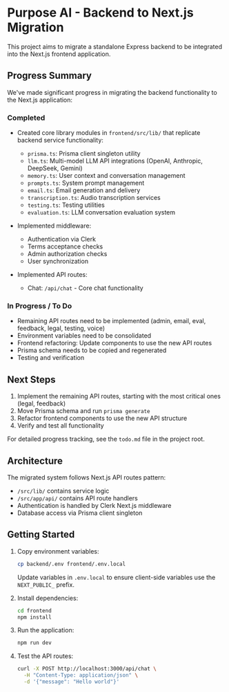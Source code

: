 # Purpose AI - Backend to Next.js Migration

This project aims to migrate a standalone Express backend to be integrated into the Next.js frontend application.

## Progress Summary

We've made significant progress in migrating the backend functionality to the Next.js application:

### Completed
- Created core library modules in `frontend/src/lib/` that replicate backend service functionality:
  - `prisma.ts`: Prisma client singleton utility
  - `llm.ts`: Multi-model LLM API integrations (OpenAI, Anthropic, DeepSeek, Gemini)
  - `memory.ts`: User context and conversation management
  - `prompts.ts`: System prompt management
  - `email.ts`: Email generation and delivery
  - `transcription.ts`: Audio transcription services
  - `testing.ts`: Testing utilities
  - `evaluation.ts`: LLM conversation evaluation system

- Implemented middleware:
  - Authentication via Clerk
  - Terms acceptance checks
  - Admin authorization checks
  - User synchronization

- Implemented API routes:
  - Chat: `/api/chat` - Core chat functionality

### In Progress / To Do
- Remaining API routes need to be implemented (admin, email, eval, feedback, legal, testing, voice)
- Environment variables need to be consolidated
- Frontend refactoring: Update components to use the new API routes
- Prisma schema needs to be copied and regenerated
- Testing and verification

## Next Steps

1. Implement the remaining API routes, starting with the most critical ones (legal, feedback)
2. Move Prisma schema and run `prisma generate`
3. Refactor frontend components to use the new API structure
4. Verify and test all functionality

For detailed progress tracking, see the `todo.md` file in the project root.

## Architecture

The migrated system follows Next.js API routes pattern:
- `/src/lib/` contains service logic
- `/src/app/api/` contains API route handlers
- Authentication is handled by Clerk Next.js middleware
- Database access via Prisma client singleton

## Getting Started

1. Copy environment variables:
   ```bash
   cp backend/.env frontend/.env.local
   ```
   Update variables in `.env.local` to ensure client-side variables use the `NEXT_PUBLIC_` prefix.

2. Install dependencies:
   ```bash
   cd frontend
   npm install
   ```

3. Run the application:
   ```bash
   npm run dev
   ```

4. Test the API routes:
   ```bash
   curl -X POST http://localhost:3000/api/chat \
     -H "Content-Type: application/json" \
     -d '{"message": "Hello world"}'
   ```